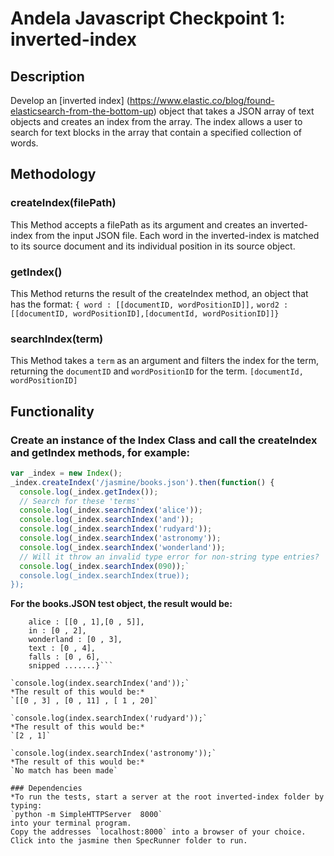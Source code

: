 # Andela Javascript Checkpoint 1: inverted-index
## Description
Develop an [inverted index] (https://www.elastic.co/blog/found-elasticsearch-from-the-bottom-up) object that takes a JSON array of text objects and creates an index from the array. The index allows a user to search for text blocks in the array that contain a specified collection of words.

## Methodology
### createIndex(filePath)
This Method accepts a filePath as its argument and creates an inverted-index from the input JSON file. Each word in the inverted-index is matched to its source document and its individual position in its source object.

### getIndex()
This Method returns the result of the createIndex method, an object that has the format:
`{ word : [[documentID, wordPositionID]],`
   `word2 : [[documentID, wordPositionID],[documentId, wordPositionID]]}`

### searchIndex(term)
This Method takes a `term` as an argument and filters the index for the term, returning the `documentID` and `wordPositionID` for the term.
`[documentId, wordPositionID]`

## Functionality
### Create an instance of the Index Class and call the createIndex and getIndex methods, for example:

```javaScript
var _index = new Index();
_index.createIndex('/jasmine/books.json').then(function() {
  console.log(_index.getIndex());
  // Search for these 'terms'`
  console.log(_index.searchIndex('alice'));
  console.log(_index.searchIndex('and'));
  console.log(_index.searchIndex('rudyard'));
  console.log(_index.searchIndex('astronomy'));
  console.log(_index.searchIndex('wonderland'));
  // Will it throw an invalid type error for non-string type entries?
  console.log(_index.searchIndex(090));`
  console.log(_index.searchIndex(true));
});
```

**For the books.JSON test object, the result would be:**

```{ title : [0 , 0],
	alice : [[0 , 1],[0 , 5]],
	in : [0 , 2],
	wonderland : [0 , 3],
	text : [0 , 4],
	falls : [0 , 6],
	snipped .......}```
  
`console.log(index.searchIndex('and'));`
*The result of this would be:*
`[[0 , 3] , [0 , 11] , [ 1 , 20]`

`console.log(index.searchIndex('rudyard'));`
*The result of this would be:*
`[2 , 1]`

`console.log(index.searchIndex('astronomy'));`
*The result of this would be:*
`No match has been made`

### Dependencies
*To run the tests, start a server at the root inverted-index folder by typing:
`python -m SimpleHTTPServer  8000` 
into your terminal program.
Copy the addresses `localhost:8000` into a browser of your choice. Click into the jasmine then SpecRunner folder to run.

